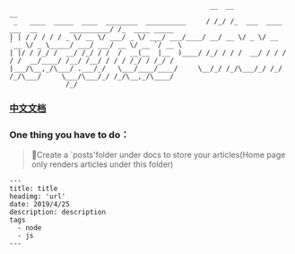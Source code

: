 ```
                                                  __  __                                       __
 _   ____  _____  ____  ________  __________     / /_/ /_  ___  ____ ___  __        __________/ /_  ____ _____
| | / / / / / _ \/ __ \/ ___/ _ \/ ___/ ___/____/ __/ __ \/ _ \/ __ `__ \/ _ \_____/ ___/ ___/ __ \/ __ `/ __ \
| |/ / /_/ /  __/ /_/ / /  /  __(__  |__  )____/ /_/ / / /  __/ / / / / /  __/____/ /__/ /__/ / / / /_/ / /_/ /
|___/\__,_/\___/ .___/_/   \___/____/____/     \__/_/ /_/\___/_/ /_/ /_/\___/     \___/\___/_/ /_/\__,_/\____/
              /_/
 ```
### [中文文档](./README-zh.md)

### One thing you have to do：
> 📁Create a `posts'folder under docs to store your articles(Home page only renders articles under this folder)

```
---
title: title
headimg: 'url'
date: 2019/4/25
description: description
tags
  - node
  - js
---
```
